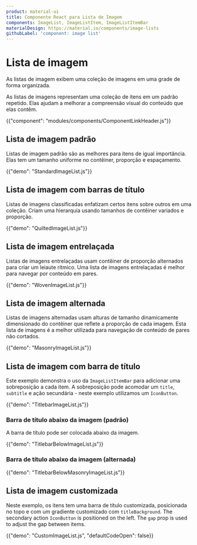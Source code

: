 ```yaml
---
product: material-ui
title: Componente React para Lista de Imagem
components: ImageList, ImageListItem, ImageListItemBar
materialDesign: https://material.io/components/image-lists
githubLabel: 'component: image list'
---
```


# Lista de imagem

<p class="description">As listas de imagem exibem uma coleção de imagens em uma grade de forma organizada.</p>

As listas de imagens representam uma coleção de itens em um padrão repetido. Elas ajudam a melhorar a compreensão visual do conteúdo que elas contêm.

{{"component": "modules/components/ComponentLinkHeader.js"}}

## Lista de imagem padrão

Listas de imagem padrão são as melhores para itens de igual importância. Elas tem um tamanho uniforme no contêiner, proporção e espaçamento.

{{"demo": "StandardImageList.js"}}

## Lista de imagem com barras de título

Listas de imagens classificadas enfatizam certos itens sobre outros em uma coleção. Criam uma hierarquia usando tamanhos de contêiner variados e proporção.

{{"demo": "QuiltedImageList.js"}}

## Lista de imagem entrelaçada

Listas de imagens entrelaçadas usam contêiner de proporção alternados para criar um leiaute rítmico. Uma lista de imagens entrelaçadas é melhor para navegar por conteúdo em pares.

{{"demo": "WovenImageList.js"}}

## Lista de imagem alternada

Listas de imagens alternadas usam alturas de tamanho dinamicamente dimensionado do contêiner que reflete a proporção de cada imagem. Esta lista de imagens é a melhor utilizada para navegação de conteúdo de pares não cortados.

{{"demo": "MasonryImageList.js"}}

## Lista de imagem com barra de título

Este exemplo demonstra o uso da `ImageListItemBar` para adicionar uma sobreposição a cada item. A sobreposição pode acomodar um `title`, `subtitle` e ação secundária - neste exemplo utilizamos um `IconButton`.

{{"demo": "TitlebarImageList.js"}}

### Barra de título abaixo da imagem (padrão)

A barra de título pode ser colocada abaixo da imagem.

{{"demo": "TitlebarBelowImageList.js"}}

### Barra de título abaixo da imagem (alternada)

{{"demo": "TitlebarBelowMasonryImageList.js"}}

## Lista de imagem customizada

Neste exemplo, os itens tem uma barra de título customizada, posicionada no topo e com um gradiente customizado com `titleBackground`. The secondary action `IconButton` is positioned on the left. The `gap` prop is used to adjust the gap between items.

{{"demo": "CustomImageList.js", "defaultCodeOpen": false}}
